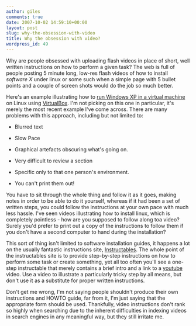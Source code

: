 ```yaml
---
author: giles
comments: true
date: 2007-10-02 14:59:10+00:00
layout: post
slug: why-the-obsession-with-video
title: Why the obsession with video?
wordpress_id: 49
---
```


Why are people obsessed with uploading flash videos in place of short, well written instructions on how to perform a given task? The web is full of people posting 5 minute long, low-res flash videos of how to install _software X_ under linux or some such when a simple page with 5 bullet points and a couple of screen shots would do the job so much better.

Here's an example illustrating how to [run Windows XP in a virtual machine](http://www.5min.com/Video/How-to-run-WinXP-on-Linux-6607) on Linux using [VirtualBox](http://www.virtualbox.org/). I'm not picking on this one in particular, it's merely the most recent example I've come across. There are many problems with this approach, including but not limited to:



	
  * Blurred text

	
  * Slow Pace

	
  * Graphical artefacts obscuring what's going on.

	
  * Very difficult to review a section

	
  * Specific only to that one person's environment.

	
  * You can't print them out!


You have to sit through the whole thing and follow it as it goes, making notes in order to be able to do it yourself, whereas if it had been a set of written steps, you could follow the instructions at your own pace with much less hassle. I've seen videos illustrating how to install linux, which is completely pointless - how are you supposed to follow along toa video? Surely you'd prefer to print out a copy of the instructions to follow them if you don't have a second computer to hand during the installation?

This sort of thing isn't limited to software installation guides, it happens a lot on the usually fantastic instructions site, [Instructables](http://www.instructables.com/). The whole point of the instructables site is to provide step-by-step instructions on how to perform some task or create something, yet all too often you'll see a one-step instructable that merely contains a brief intro and a link to a [youtube](http://www.youtube.com/) video. Use a video to illustrate a particularly tricky step by all means, but don't use it as a substitute for proper written instructions.

Don't get me wrong, I'm not saying people shouldn't produce their own instructions and HOWTO guide, far from it, I'm just saying that the appropriate form should be used. Thankfully, video instructions don't rank so highly when searching due to the inherent difficulties in indexing videos in search engines in any meaningful way, but they still irritate me.
